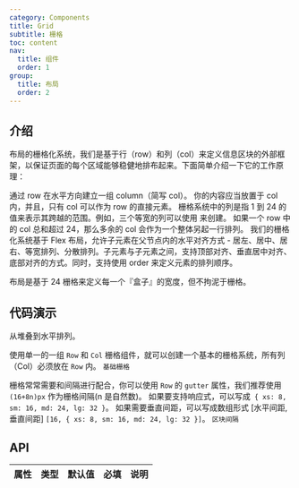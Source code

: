 ```yaml
---
category: Components
title: Grid
subtitle: 栅格
toc: content
nav:
  title: 组件
  order: 1
group:
  title: 布局
  order: 2
---
```


## 介绍

布局的栅格化系统，我们是基于行（row）和列（col）来定义信息区块的外部框架，以保证页面的每个区域能够稳健地排布起来。下面简单介绍一下它的工作原理：

通过 row 在水平方向建立一组 column（简写 col）。
你的内容应当放置于 col 内，并且，只有 col 可以作为 row 的直接元素。
栅格系统中的列是指 1 到 24 的值来表示其跨越的范围。例如，三个等宽的列可以使用 <Col span={8} /> 来创建。
如果一个 row 中的 col 总和超过 24，那么多余的 col 会作为一个整体另起一行排列。
我们的栅格化系统基于 Flex 布局，允许子元素在父节点内的水平对齐方式 - 居左、居中、居右、等宽排列、分散排列。子元素与子元素之间，支持顶部对齐、垂直居中对齐、底部对齐的方式。同时，支持使用 order 来定义元素的排列顺序。

布局是基于 24 栅格来定义每一个『盒子』的宽度，但不拘泥于栅格。

## 代码演示

从堆叠到水平排列。

使用单一的一组 `Row` 和 `Col` 栅格组件，就可以创建一个基本的栅格系统，所有列（Col）必须放在 `Row` 内。
<code src="./demo/base.tsx">基础栅格</code>

栅格常常需要和间隔进行配合，你可以使用 `Row` 的 `gutter` 属性，我们推荐使用 `(16+8n)px` 作为栅格间隔(n 是自然数)。
如果要支持响应式，可以写成` { xs: 8, sm: 16, md: 24, lg: 32 }`。
如果需要垂直间距，可以写成数组形式 [水平间距, 垂直间距] `[16, { xs: 8, sm: 16, md: 24, lg: 32 }]`。
<code src="./demo/gutter.tsx">区块间隔</code>

## API

| 属性 | 类型 | 默认值 | 必填 | 说明 |
| ---- | ---- | ------ | ---- | ---- |
